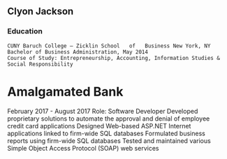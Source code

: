 ## Clyon Jackson

### Education
```
CUNY Baruch College – Zicklin School   of   Business New York, NY 
Bachelor of Business Administration, May 2014
Course of Study: Entrepreneurship, Accounting, Information Studies & Social Responsibility
```

# Amalgamated Bank							          
February 2017  -  August 2017
Role: Software Developer
Developed proprietary solutions to automate the approval and denial of employee credit card applications
Designed Web-based ASP.NET Internet applications linked to firm-wide SQL databases
Formulated business reports using  firm-wide SQL databases 
Tested and maintained various Simple Object Access Protocol (SOAP) web services 


